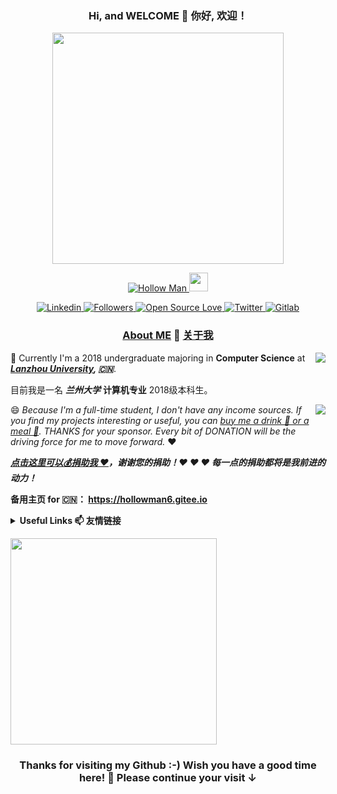 <h3 align="center">Hi, and WELCOME 👋 你好, 欢迎！</h3>

<p align="center">
  <a href="http://hollowman6.github.io/">
    <img id="logo" src="https://hollowman6.github.io/img/logo.gif" width="370" />
  </a>
</p>

<p align="center">
  <a href="http://hollowman6.github.io/">
    <img src="https://komarev.com/ghpvc/?username=HollowMan6&style=flat-square" alt="Hollow Man" />
  </a>
  <a href="https://media.giphy.com/media/WUlplcMpOCEmTGBtBW/giphy.gif">
    <img src="https://media.giphy.com/media/WUlplcMpOCEmTGBtBW/giphy.gif" width="30">
  </a>
</p>

<p align="center">
  <a href="https://hollowman6.github.io/Linkedin">
    <img alt="Linkedin" src="https://img.shields.io/badge/-Hollow%20Man-blue?style=flat-square&logo=Linkedin&logoColor=white&link=https://hollowman6.github.io/Linkedin" />
  </a>
  <a href="https://github.com/HollowMan6?tab=followers">
    <img alt="Followers" src="https://img.shields.io/github/followers/HollowMan6?style=social" />
  </a>
  <a href="https://hollowman6.github.io/fund.html">
    <img alt="Open Source Love" src="https://img.shields.io/badge/-%E2%9D%A4%20Open%20Source-Green?style=flat-square&logo=Github&logoColor=white&link=https://hollowman6.github.io/fund.html" />
  </a>
  <a href="https://twitter.com/intent/follow?screen_name=HollowM186">
    <img alt="Twitter" src="https://img.shields.io/twitter/follow/HollowM186?style=social" />
  </a>
  <a href="https://gitlab.com/HollowMan6">
    <img alt="Gitlab" src="https://img.shields.io/badge/-Hollow%20Man-orange?style=flat-square&logo=Gitlab&logoColor=white&link=https://gitlab.com/HollowMan6" />
  </a>
</p>

<h3 align="center">
<a href="https://github.com/HollowMan6/HollowMan6/blob/master/Personal%20Statement.md">About ME</a> 📄 
<a href="https://github.com/HollowMan6/HollowMan6/blob/master/个人陈述.md">关于我</a>
</h3>

<a href="http://hollowman6.github.io/">
<img align="right" src="https://metrics.lecoq.io/HollowMan6?base.metadata=0" />
</a>

🌱 Currently I'm a 2018 undergraduate majoring in **Computer Science** at ***[Lanzhou University](http://xxxyen.lzu.edu.cn/), 🇨🇳***. 

目前我是一名 ***兰州大学*** **计算机专业** 2018级本科生。


<a href="http://hollowman6.github.io/">
  <img align="right" src="https://github-readme-stats.vercel.app/api?username=hollowman6&bg_color=0D1117&text_color=FFFFFF&count_private=true&show_icons=true&hide_border=true&include_all_commits=true" /> 
</a>

😄 *Because I'm a full-time student, I don't have any income sources. If you find my projects interesting or useful, you can [buy me a drink 🥤 or a meal 🍚](https://hollowman6.github.io/fund.html). THANKS for your sponsor. Every bit of DONATION will be the driving force for me to move forward.* ❤ 

***[点击这里可以💰️捐助我 ❤](https://hollowman6.github.io/fund.html)，谢谢您的捐助！❤ ❤ ❤ 每一点的捐助都将是我前进的动力！***

**备用主页 for 🇨🇳： https://hollowman6.gitee.io**

<details> 
  <summary>
      <strong>Useful Links 📫 友情链接</strong>
  </summary>

* [Sponsor ME  ⚡ 捐助我](https://hollowman6.github.io/fund.html) 
* [Personal CV ](https://hollowman6.github.io/CV/?language=en)⚡[ 个人简历](https://hollowman6.github.io/CV/?language=cn) 
* [My Website  ⚡ 我的网站](https://hollowman6.github.io/) 
* [Google Scholar](https://scholar.google.com/citations?user=F7Z3Fd0AAAAJ)
* [Hacknical](https://hacknical.com/HollowMan6/github)
</details>

<p align="left">
<a href="http://hollowman6.github.io/">
  <img src="https://github-readme-stats.vercel.app/api/top-langs/?username=HollowMan6&layout=compact&bg_color=0D1117&text_color=FFFFFF&langs_count=10&hide_border=true" width="330px"/>
</a>
</p>

<h3 align="center">Thanks for visiting my Github :-) Wish you have a good time here! 🎉 Please continue your visit ↓</h3>
